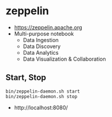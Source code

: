 # zeppelin
* https://zeppelin.apache.org
* Multi-purpose notebook
  * Data Ingestion
  * Data Discovery
  * Data Analytics
  * Data Visualization & Collaboration
  
## Start, Stop
```
bin/zeppelin-daemon.sh start
bin/zeppelin-daemon.sh stop
```

* http://localhost:8080/